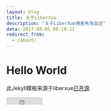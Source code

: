 ```yaml
---
layout: blog
title: 关于LiberXue
description: "关于LiberXue博客角落自述"
data: 2017-08-05 09:19:11
redirect_from:
  - /about/
---
```


# Hello World
 
此Jekyll模板来源于liberxue[已开源](https://github.com/Liberxue/liberxue.github.io)

<iframe src="http://ghbtns.com/github-btn.html?user=liberxue&repo=liberxue.github.io&type=fork&count=true" allowtransparency="true" frameborder="0" scrolling="0" width="95" height="20"></iframe>



